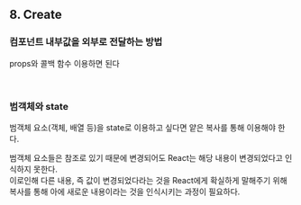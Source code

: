 ## 8. Create

### 컴포넌트 내부값을 외부로 전달하는 방법

props와 콜백 함수 이용하면 된다

<br/>

### 범객체와 state

범객체 요소(객체, 배열 등)을 state로 이용하고 싶다면 얕은 복사를 통해 이용해야 한다.

범객체 요소들은 참조로 있기 때문에 변경되어도 React는 해당 내용이 변경되었다고 인식하지 못한다.<br/>
이로인해 다른 내용, 즉 값이 변경되었다라는 것을 React에게 확실하게 말해주기 위해 복사를 통해 아에 새로운 내용이라는 것을 인식시키는 과정이 필요하다.
